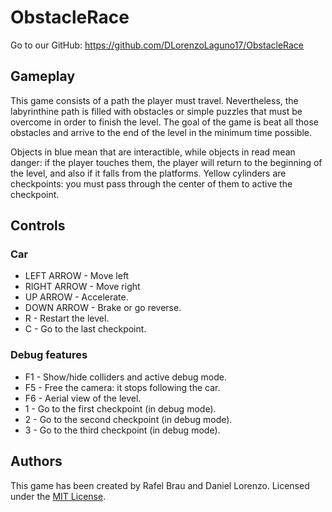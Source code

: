 # ObstacleRace

Go to our GitHub: https://github.com/DLorenzoLaguno17/ObstacleRace

## Gameplay

This game consists of a path the player must travel. Nevertheless, the labyrinthine path is filled with obstacles or simple puzzles that must be overcome in order to finish the level. The goal of the game is beat all those obstacles and arrive to the end of the level in the minimum time possible.

Objects in blue mean that are interactible, while objects in read mean danger: if the player touches them, the player will return to the beginning of the level, and also if it falls from the platforms. Yellow cylinders are checkpoints: you must pass through the center of them to active the checkpoint.

## Controls

### Car
* LEFT ARROW - Move left
* RIGHT ARROW - Move right
* UP ARROW - Accelerate.
* DOWN ARROW - Brake or go reverse.
* R - Restart the level.
* C - Go to the last checkpoint.

### Debug features
* F1 - Show/hide colliders and active debug mode.
* F5 - Free the camera: it stops following the car.
* F6 - Aerial view of the level.
* 1 - Go to the first checkpoint (in debug mode).
* 2 - Go to the second checkpoint (in debug mode).
* 3 - Go to the third checkpoint (in debug mode).

## Authors

This game has been created by Rafel Brau and Daniel Lorenzo.
Licensed under the [MIT License](LICENSE).